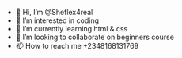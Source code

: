 - 👋 Hi, I’m @Sheflex4real
- 👀 I’m interested in coding
- 🌱 I’m currently learning html & css
- 💞️ I’m looking to collaborate on beginners course
- 📫 How to reach me +2348168131769

<!---
Sheflex4real/Sheflex4real is a ✨ special ✨ repository because its `README.md` (this file) appears on your GitHub profile.
You can click the Preview link to take a look at your changes.
--->
